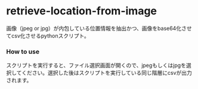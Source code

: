 # retrieve-location-from-image
画像（jpeg or jpg）が内包している位置情報を抽出かつ、画像をbase64化させてcsv化させるpythonスクリプト。

### How to use
スクリプトを実行すると、ファイル選択画面が開くので、jpegもしくはjpgを選択してください。選択した後はスクリプトを実行している同じ階層にcsvが出力されます。


